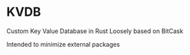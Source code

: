 # KVDB
Custom Key Value Database in Rust
Loosely based on BitCask

Intended to minimize external packages

